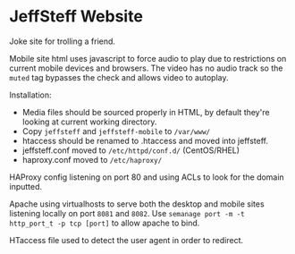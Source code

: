 # JeffSteff Website

Joke site for trolling a friend.

Mobile site html uses javascript to force audio to play due to restrictions on current mobile devices and browsers. The video has no audio track so the ``muted`` tag bypasses the check and allows video to autoplay.

Installation:
* Media files should be sourced properly in HTML, by default they're looking at current working directory.
* Copy ``jeffsteff`` and ``jeffsteff-mobile`` to ``/var/www/``
* htaccess should be renamed to .htaccess and moved into jeffsteff.
* jeffsteff.conf moved to ``/etc/httpd/conf.d/`` (CentOS/RHEL)
* haproxy.conf moved to ``/etc/haproxy/``

HAProxy config listening on port 80 and using ACLs to look for the domain inputted.  

Apache using virtualhosts to serve both the desktop and mobile sites listening locally on port ``8081`` and ``8082``. Use ``semanage port -m -t http_port_t -p tcp [port]`` to allow apache to bind.

HTaccess file used to detect the user agent in order to redirect.
